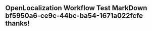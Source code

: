 <properties
ms.topic="hero-topic"
ms.test1="hero-topic"
ms.test2="test"/>

## OpenLocalization Workflow Test MarkDown bf5950a6-ce9c-44bc-ba54-1671a022fcfe thanks!
